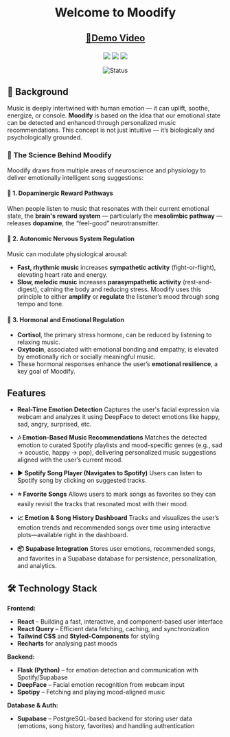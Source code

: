 <h1 align="center">Welcome to Moodify</h1>

<h2 align="center">

[🎦Demo Video](https://drive.google.com/file/d/1ISgi3L-_uOGVdmHs7z336lSQJa3YCScb/view?usp=sharing)

</h2>

<!-- Badges -->
<p align="center">
  <img src="https://img.shields.io/github/stars/hydraharish123/moodify?style=flat-square" />
  <img src="https://img.shields.io/github/forks/hydraharish123/moodify?style=flat-square" />
  <img src="https://img.shields.io/github/issues/hydraharish123/moodify?style=flat-square" />
</p>

<div align="center">

<img src="https://img.shields.io/badge/Status-Completed-success?style=flat" alt="Status" />

</div>

## 🧠 Background

Music is deeply intertwined with human emotion — it can uplift, soothe, energize, or console. **Moodify** is based on the idea that our emotional state can be detected and enhanced through personalized music recommendations. This concept is not just intuitive — it’s biologically and psychologically grounded.

### 🔬 The Science Behind Moodify

Moodify draws from multiple areas of neuroscience and physiology to deliver emotionally intelligent song suggestions:

#### 🎯 1. Dopaminergic Reward Pathways

When people listen to music that resonates with their current emotional state, the **brain's reward system** — particularly the **mesolimbic pathway** — releases **dopamine**, the “feel-good” neurotransmitter.

#### 💓 2. Autonomic Nervous System Regulation

Music can modulate physiological arousal:

* **Fast, rhythmic music** increases **sympathetic activity** (fight-or-flight), elevating heart rate and energy.
* **Slow, melodic music** increases **parasympathetic activity** (rest-and-digest), calming the body and reducing stress.
  Moodify uses this principle to either **amplify** or **regulate** the listener’s mood through song tempo and tone.

#### 🧬 3. Hormonal and Emotional Regulation

* **Cortisol**, the primary stress hormone, can be reduced by listening to relaxing music.
* **Oxytocin**, associated with emotional bonding and empathy, is elevated by emotionally rich or socially meaningful music.
* These hormonal responses enhance the user’s **emotional resilience**, a key goal of Moodify.

## Features

* **Real-Time Emotion Detection**
  Captures the user's facial expression via webcam and analyzes it using DeepFace to detect emotions like happy, sad, angry, surprised, etc.

* **🎶 Emotion-Based Music Recommendations**
  Matches the detected emotion to curated Spotify playlists and mood-specific genres (e.g., sad → acoustic, happy → pop), delivering personalized music suggestions aligned with the user’s current mood.

* **▶️ Spotify Song Player (Navigates to Spotify)**
  Users can listen to Spotify song by clicking on suggested tracks.

* **⭐ Favorite Songs**
  Allows users to mark songs as favorites so they can easily revisit the tracks that resonated most with their mood.

* **📈 Emotion & Song History Dashboard**
  Tracks and visualizes the user’s emotion trends and recommended songs over time using interactive plots—available right in the dashboard.

* **📦 Supabase Integration**
  Stores user emotions, recommended songs, and favorites in a Supabase database for persistence, personalization, and analytics.


## 🛠️ Technology Stack

**Frontend:**

* **React** – Building a fast, interactive, and component-based user interface
* **React Query** – Efficient data fetching, caching, and synchronization
* **Tailwind CSS** and **Styled-Components** for styling
* **Recharts** for analysing past moods

**Backend:**

* **Flask (Python)** – for emotion detection and communication with Spotify/Supabase
* **DeepFace** – Facial emotion recognition from webcam input
* **Spotipy** – Fetching and playing mood-aligned music

**Database & Auth:**

* **Supabase** – PostgreSQL-based backend for storing user data (emotions, song history, favorites) and handling authentication



